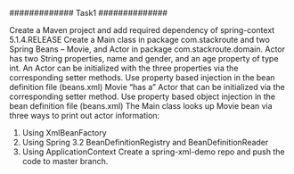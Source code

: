 ############# Task1 ##############

Create a Maven project and add required dependency of spring-context 5.1.4.RELEASE
Create a Main class in package com.stackroute and two Spring Beans – Movie, and Actor in
package com.stackroute.domain.
Actor has two String properties, name and gender, and an age property of type int.
An Actor can be initialized with the three properties via the corresponding setter methods. Use
property based injection in the bean definition file (beans.xml)
Movie “has a” Actor that can be initialized via the corresponding setter method. Use property
based object injection in the bean definition file (beans.xml)
The Main class looks up Movie bean via three ways to print out actor information:
1. Using XmlBeanFactory
2. Using Spring 3.2 BeanDefinitionRegistry and BeanDefinitionReader
3. Using ApplicationContext
Create a spring-xml-demo repo and push the code to master branch.
